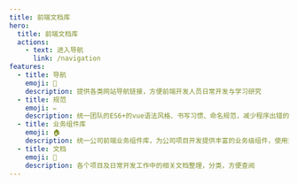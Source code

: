 ```yaml
---
title: 前端文档库
hero:
  title: 前端文档库
  actions:
    - text: 进入导航
      link: /navigation
features:
  - title: 导航
    emoji: 📌
    description: 提供各类网站导航链接，方便前端开发人员日常开发与学习研究
  - title: 规范
    emoji: ✏️
    description: 统一团队的ES6+的vue语法风格、书写习惯、命名规范，减少程序出错的概率，也包含了git相关流程及规范
  - title: 业务组件库
    emoji: 🏠
    description: 统一公司前端业务组件库，为公司项目开发提供丰富的业务级组件，使用规范化的组件搭建公司项目，一致，反馈，效率，可控
  - title: 文档
    emoji: 📁
    description: 各个项目及日常开发工作中的相关文档整理，分类，方便查阅
---
```

